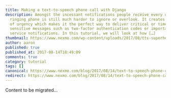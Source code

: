 ```yaml
---
title: Making a text-to-speech phone call with Django
description: Amongst the incessant notifications people receive every day; a
  ringing phone is still much harder to ignore or overlook. It creates a sense
  of urgency which makes it the perfect way to deliver critical or time
  sensitive messages such as two-factor authentication codes or important
  service notifications. In this tutorial, we will look at how […]
thumbnail: https://www.nexmo.com/wp-content/uploads/2017/08/tts-superhero.png
author: aaron
published: true
published_at: 2017-08-14T18:49:09
comments: true
category: tutorial
tags: []
canonical: https://www.nexmo.com/blog/2017/08/14/text-to-speech-phone-call-with-django-dr
redirect: https://www.nexmo.com/blog/2017/08/14/text-to-speech-phone-call-with-django-dr
---
```

Content to be migrated...